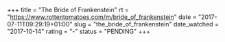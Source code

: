 +++
title = "The Bride of Frankenstein"
rt = "https://www.rottentomatoes.com/m/bride_of_frankenstein"
date = "2017-07-11T09:29:19+01:00"
slug = "the_bride_of_frankenstein"
date_watched = "2017-10-14"
rating = "-"
status = "PENDING"
+++
